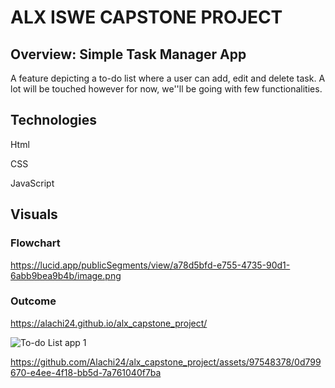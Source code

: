 # ALX ISWE CAPSTONE PROJECT

## Overview: Simple Task Manager App

A feature depicting a to-do list where a user can add, edit and delete task.
A lot will be touched however for now, we''ll be going with few functionalities.

## Technologies

Html

CSS

JavaScript

## Visuals

### Flowchart

https://lucid.app/publicSegments/view/a78d5bfd-e755-4735-90d1-6abb9bea9b4b/image.png

### Outcome

https://alachi24.github.io/alx_capstone_project/

![To-do List app 1](https://github.com/Alachi24/alx_capstone_project/assets/97548378/e387618e-3690-47aa-9c41-9a743f9ed1e1)

https://github.com/Alachi24/alx_capstone_project/assets/97548378/0d799670-e4ee-4f18-bb5d-7a761040f7ba


